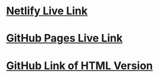 # [Netlify Live Link](https://tubular-taiyaki-698e45.netlify.app/)

# [GitHub Pages Live Link](https://hoken92.github.io/prac_blog_html/)

# [GitHub Link of HTML Version](https://github.com/hoken92/prac_blog_html)
